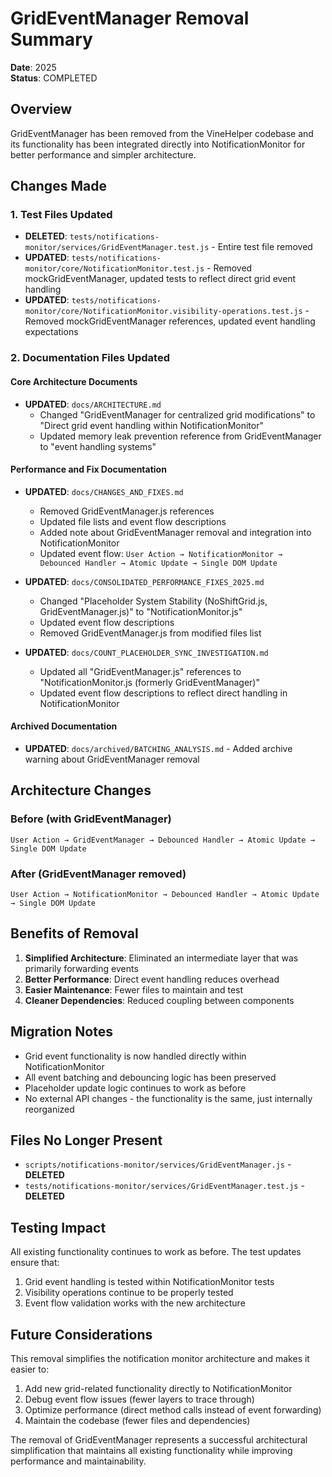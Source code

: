 # GridEventManager Removal Summary

**Date**: 2025  
**Status**: COMPLETED

## Overview

GridEventManager has been removed from the VineHelper codebase and its functionality has been integrated directly into NotificationMonitor for better performance and simpler architecture.

## Changes Made

### 1. Test Files Updated

- **DELETED**: `tests/notifications-monitor/services/GridEventManager.test.js` - Entire test file removed
- **UPDATED**: `tests/notifications-monitor/core/NotificationMonitor.test.js` - Removed mockGridEventManager, updated tests to reflect direct grid event handling
- **UPDATED**: `tests/notifications-monitor/core/NotificationMonitor.visibility-operations.test.js` - Removed mockGridEventManager references, updated event handling expectations

### 2. Documentation Files Updated

#### Core Architecture Documents

- **UPDATED**: `docs/ARCHITECTURE.md`
    - Changed "GridEventManager for centralized grid modifications" to "Direct grid event handling within NotificationMonitor"
    - Updated memory leak prevention reference from GridEventManager to "event handling systems"

#### Performance and Fix Documentation

- **UPDATED**: `docs/CHANGES_AND_FIXES.md`
    - Removed GridEventManager.js references
    - Updated file lists and event flow descriptions
    - Added note about GridEventManager removal and integration into NotificationMonitor
    - Updated event flow: `User Action → NotificationMonitor → Debounced Handler → Atomic Update → Single DOM Update`

- **UPDATED**: `docs/CONSOLIDATED_PERFORMANCE_FIXES_2025.md`
    - Changed "Placeholder System Stability (NoShiftGrid.js, GridEventManager.js)" to "NotificationMonitor.js"
    - Updated event flow descriptions
    - Removed GridEventManager.js from modified files list

- **UPDATED**: `docs/COUNT_PLACEHOLDER_SYNC_INVESTIGATION.md`
    - Updated all "GridEventManager.js" references to "NotificationMonitor.js (formerly GridEventManager)"
    - Updated event flow descriptions to reflect direct handling in NotificationMonitor

#### Archived Documentation

- **UPDATED**: `docs/archived/BATCHING_ANALYSIS.md` - Added archive warning about GridEventManager removal

## Architecture Changes

### Before (with GridEventManager)

```
User Action → GridEventManager → Debounced Handler → Atomic Update → Single DOM Update
```

### After (GridEventManager removed)

```
User Action → NotificationMonitor → Debounced Handler → Atomic Update → Single DOM Update
```

## Benefits of Removal

1. **Simplified Architecture**: Eliminated an intermediate layer that was primarily forwarding events
2. **Better Performance**: Direct event handling reduces overhead
3. **Easier Maintenance**: Fewer files to maintain and test
4. **Cleaner Dependencies**: Reduced coupling between components

## Migration Notes

- Grid event functionality is now handled directly within NotificationMonitor
- All event batching and debouncing logic has been preserved
- Placeholder update logic continues to work as before
- No external API changes - the functionality is the same, just internally reorganized

## Files No Longer Present

- `scripts/notifications-monitor/services/GridEventManager.js` - **DELETED**
- `tests/notifications-monitor/services/GridEventManager.test.js` - **DELETED**

## Testing Impact

All existing functionality continues to work as before. The test updates ensure that:

1. Grid event handling is tested within NotificationMonitor tests
2. Visibility operations continue to be properly tested
3. Event flow validation works with the new architecture

## Future Considerations

This removal simplifies the notification monitor architecture and makes it easier to:

1. Add new grid-related functionality directly to NotificationMonitor
2. Debug event flow issues (fewer layers to trace through)
3. Optimize performance (direct method calls instead of event forwarding)
4. Maintain the codebase (fewer files and dependencies)

The removal of GridEventManager represents a successful architectural simplification that maintains all existing functionality while improving performance and maintainability.

